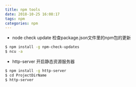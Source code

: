 ```yaml
---
title: npm tools
date: 2018-10-25 16:08:17
tags: npm
categories: npm
---
```


* node check update  检查package.json文件里的npm包的更新
```bash
$ npm install -g npm-check-updates
$ ncu -a
```
<!-- more -->
* http-server  开启静态资源服务器
```bash
$ npm install -g http-server
$ cd ProjectDirName
$ http-server
```